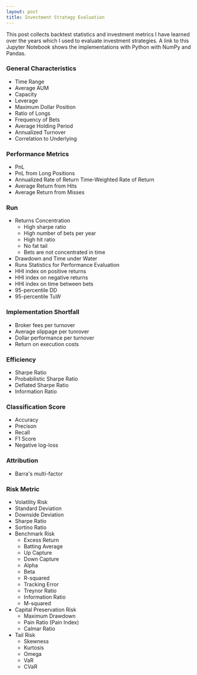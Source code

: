 ```yaml
---
layout: post
title: Investment Strategy Evaluation
---
```


This post collects backtest statistics and investment metrics I have learned over the years which I used to evaluate investment strategies. A link to this Jupyter Notebook shows the implementations with Python with NumPy and Pandas.

### General Characteristics
- Time Range
- Average AUM
- Capacity
- Leverage
- Maximum Dollar Position
- Ratio of Longs
- Frequency of Bets
- Average Holding Period
- Annualized Turnover
- Correlation to Underlying

### Performance Metrics
- PnL
- PnL from Long Positions
- Annualized Rate of Return
Time-Weighted Rate of Return
- Average Return from Hits
- Average Return from Misses

### Run
- Returns Concentration
  - High sharpe ratio
  - High number of bets per year
  - High hit ratio
  - No fat tail
  - Bets are not concentrated in time
 - Drawdown and Time under Water
 - Runs Statistics for Performance Evaluation
  - HHI index on positive returns
  - HHI index on negative returns
  - HHI index on time between bets
  - 95-percentile DD
  - 95-percentile TuW
 
### Implementation Shortfall
 - Broker fees per turnover
 - Average slippage per tunrover
 - Dollar performance per turnover
 - Return on execution costs
 
### Efficiency
 - Sharpe Ratio
 - Probabilistic Sharpe Ratio
 - Deflated Sharpe Ratio
 - Information Ratio
 
### Classification Score
 - Accuracy
 - Precison
 - Recall
 - F1 Score
 - Negative log-loss
 
### Attribution
 - Barra's multi-factor

### Risk Metric
- Volatility Risk
 - Standard Deviation
 - Downside Deviation
 - Sharpe Ratio
 - Sortino Ratio
- Benchmark Risk
  - Excess Return
  - Batting Average
  - Up Capture
  - Down Capture
  - Alpha
  - Beta
  - R-squared
  - Tracking Error
  - Treynor Ratio
  - Information Ratio
  - M-squared
- Capital Preservation Risk
  - Maximum Drawdown
  - Pain Ratio (Pain Index)
  - Calmar Ratio
- Tail Risk
  - Skewness
  - Kurtosis
  - Omega
  - VaR
  - CVaR
